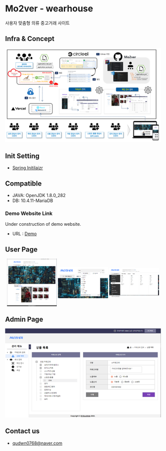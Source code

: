 # Mo2ver - wearhouse
사용자 맞춤형 의류 중고거래 사이트

## Infra & Concept
![Infra & Concept](./images/INFRA&CONCEPT_v2.PNG)

## Init Setting
- [Spring Initilaizr](https://start.spring.io/#!type=gradle-project&language=java&platformVersion=2.7.3&packaging=jar&jvmVersion=1.8&groupId=com.mo2ver&artifactId=master&name=master&description=Mo2ver%20project%20for%20Spring%20Boot&packageName=com.mo2ver.master&dependencies=data-jpa,validation,security,mail,devtools,mariadb,lombok)

## Compatible
- JAVA: OpenJDK 1.8.0_282
- DB: 10.4.11-MariaDB

### Demo Website Link
Under construction of demo website.
- URL : [Demo](https://mo2ver.vercel.app/)

## User Page
<p align="center">
	<img src="./images/HOME01.png" align="center" width="32%">
	<img src="./images/HOME02.png" align="center" width="32%">
	<img src="./images/HOME03.png" align="center" width="32%">
</p>

## Admin Page
![Admin Page 01](./images/GOOD_LIST.PNG)

## Contact us
- qudwn0768@naver.com